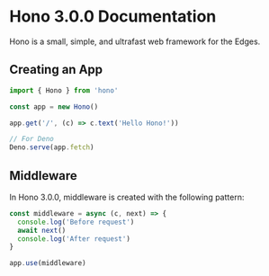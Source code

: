 # Hono 3.0.0 Documentation

Hono is a small, simple, and ultrafast web framework for the Edges.

## Creating an App

```js
import { Hono } from 'hono'

const app = new Hono()

app.get('/', (c) => c.text('Hello Hono!'))

// For Deno
Deno.serve(app.fetch)
```

## Middleware

In Hono 3.0.0, middleware is created with the following pattern:

```js
const middleware = async (c, next) => {
  console.log('Before request')
  await next()
  console.log('After request')
}

app.use(middleware)
```
